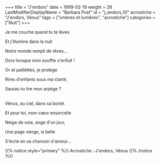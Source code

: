 +++
title = "J'endors"
date = 1999-02-19
weight = 28
LastModifierDisplayName = "Barbara Post"
id = "j_endors_10"
acrostiche = "J'endors, Vénus"
tags = ["ombres et lumières", "acrostiche"]
categories = ["Nuit"]
+++

Je me couche quand tu te lèves

Et j'illumine dans la nuit

Notre monde rempli de rêves...

Dors lorsque mon souffle s'enfuit !

Or et paillettes, je protège

Rires d'enfants sous ma clarté,

Sauras-tu lire mon arpège ?

 \
Vénus, au ciel, dans sa bonté.

Et pour toi, mon cœur ensorcelle

Neige de soie, ange d'un jour,

Une page vierge, si belle

S'écrie en sa chanson d'amour...

{{% notice style="primary" %}}
Acrostiche : J'endors, Vénus
{{% /notice %}}
